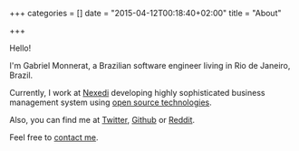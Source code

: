 +++
categories = []
date = "2015-04-12T00:18:40+02:00"
title = "About"

+++

Hello!

I&#39;m Gabriel Monnerat, a Brazilian software engineer living in Rio de Janeiro, Brazil.

Currently, I work at [Nexedi](http://www.nexedi.com) developing highly sophisticated
business management system using [open source technologies](https://lab.nexedi.com/u/gabriel).

Also, you can find me at [Twitter](http://www.twitter.com/gmonnerat), [Github](http://www.github.com/gmonnerat) or [Reddit](http://www.reddit.com/user/gmonnerat/).

Feel free to [contact me](mailto:contact@gmnt.net).

